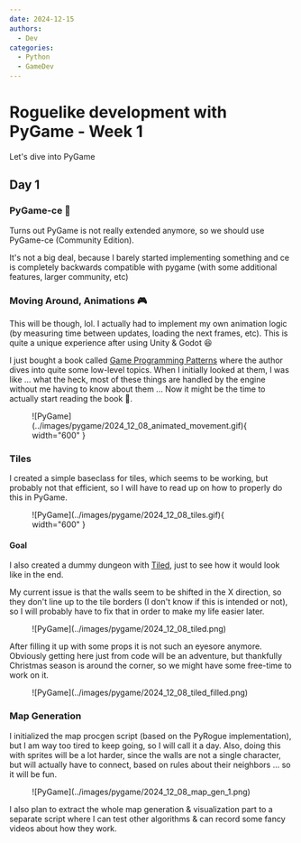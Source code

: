 ```yaml
---
date: 2024-12-15
authors:
  - Dev
categories:
  - Python
  - GameDev
---
```


# Roguelike development with PyGame - Week 1

Let's dive into PyGame

<!-- more -->

## Day 1

### PyGame-ce :crown:

Turns out PyGame is not really extended anymore, so we should use PyGame-ce (Community Edition). 

It's not a big deal, because I barely started implementing something and ce is completely backwards compatible with pygame (with some additional features, larger community, etc)

### Moving Around, Animations :video_game:

This will be though, lol. I actually had to implement my own animation logic (by measuring time between updates, loading the next frames, etc). This is quite a unique experience after using Unity & Godot :laughing:

I just bought a book called [Game Programming Patterns](https://gameprogrammingpatterns.com/) where the author dives into quite some low-level topics. When I initially looked at them, I was like ... what the heck, most of these things are handled by the engine without me having to know about them ... Now it might be the time to actually start reading the book :book:.

<figure markdown="span">
    ![PyGame](../images/pygame/2024_12_08_animated_movement.gif){ width="600" }
</figure>

### Tiles

I created a simple baseclass for tiles, which seems to be working, but probably not that efficient, so I will have to read up on how to properly do this in PyGame.

<figure markdown="span">
    ![PyGame](../images/pygame/2024_12_08_tiles.gif){ width="600" }
</figure>

#### Goal   

I also created a dummy dungeon with [Tiled](https://www.mapeditor.org/), just to see how it would look like in the end.

My current issue is that the walls seem to be shifted in the X direction, so they don't line up to the tile borders (I don't know if this is intended or not), so I will probably have to fix that in order to make my life easier later.

<figure markdown="span">
    ![PyGame](../images/pygame/2024_12_08_tiled.png)
</figure>

After filling it up with some props it is not such an eyesore anymore. Obviously getting here just from code will be an adventure, but thankfully Christmas season is around the corner, so we might have some free-time to work on it.

<figure markdown="span">
    ![PyGame](../images/pygame/2024_12_08_tiled_filled.png)
</figure>

### Map Generation 

I initialized the map procgen script (based on the PyRogue implementation), but I am way too tired to keep going, so I will call it a day. Also, doing this with sprites will be a lot harder, since the walls are not a single character, but will actually have to connect, based on rules about their neighbors ... so it will be fun. 

<figure markdown="span">
    ![PyGame](../images/pygame/2024_12_08_map_gen_1.png)
</figure>

I also plan to extract the whole map generation & visualization part to a separate script where I can test other algorithms & can record some fancy videos about how they work. 